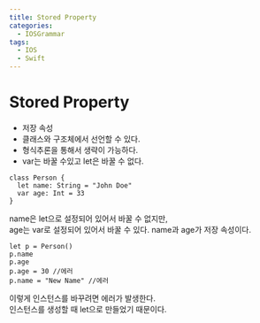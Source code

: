 ```yaml
---
title: Stored Property
categories:
  - IOSGrammar
tags:
  - IOS
  - Swift
---
```


# Stored Property  
- 저장 속성
- 클래스와 구조체에서 선언할 수 있다.
- 형식추론을 통해서 생략이 가능하다.
- var는 바꿀 수있고 let은 바꿀 수 없다.

~~~
class Person {
  let name: String = "John Doe"
  var age: Int = 33
}
~~~
name은 let으로 설정되어 있어서 바꿀 수 없지만,  
age는 var로 설정되어 있어서 바꿀 수 있다.
name과 age가 저장 속성이다.  

~~~
let p = Person()
p.name
p.age
p.age = 30 //에러
p.name = "New Name" //에러
~~~
이렇게 인스턴스를 바꾸려면 에러가 발생한다.  
인스턴스를 생성할 때 let으로 만들었기 때문이다.